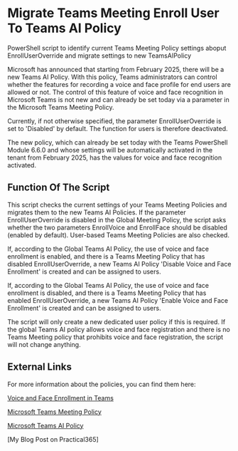# Migrate Teams Meeting Enroll User To Teams AI Policy
PowerShell script to identify current Teams Meeting Policy settings aboput EnrollUserOverride and migrate settings to new TeamsAIPolicy

Microsoft has announced that starting from February 2025, there will be a new Teams AI Policy.
With this policy, Teams administrators can control whether the features for recording a voice and face profile for end users are allowed or not.
The control of this feature of voice and face recognition in Microsoft Teams is not new and can already be set today via a parameter in the Microsoft Teams Meeting Policy.

Currently, if not otherwise specified, the parameter EnrollUserOverride is set to 'Disabled' by default.
The function for users is therefore deactivated.

The new policy, which can already be set today with the Teams PowerShell Module 6.6.0 and whose settings will be automatically activated in the tenant from February 2025, has the values for voice and face recognition activated.

## Function Of The Script
This script checks the current settings of your Teams Meeting Policies and migrates them to the new Teams AI Policies.
If the parameter EnrollUserOverride is disabled in the Global Meeting Policy, the script asks whether the two parameters EnrollVoice and EnrollFace should be disabled (enabled by default).
User-based Teams Meeting Policies are also checked.

If, according to the Global Teams AI Policy, the use of voice and face enrollment is enabled, and there is a Teams Meeting Policy that has disabled EnrollUserOverride, a new Teams AI Policy 'Disable Voice and Face Enrollment' is created and can be assigned to users.

If, according to the Global Teams AI Policy, the use of voice and face enrollment is disabled, and there is a Teams Meeting Policy that has enabled EnrollUserOverride, a new Teams AI Policy 'Enable Voice and Face Enrollment' is created and can be assigned to users.

The script will only create a new dedicated user policy if this is required. If the global Teams AI policy allows voice and face registration and there is no Teams Meeting policy that prohibits voice and face registration, the script will not change anything.

## External Links
For more information about the policies, you can find them here:

[Voice and Face Enrollment in Teams](https://learn.microsoft.com/microsoftteams/rooms/voice-and-face-recognition?WT.mc_id=M365-MVP-5004286)

[Microsoft Teams Meeting Policy](https://learn.microsoft.com/powershell/module/teams/get-csteamsmeetingpolicy?view=teams-ps&WT.mc_id=M365-MVP-5004286)

[Microsoft Teams AI Policy](https://learn.microsoft.com/powershell/module/teams/get-csteamsaipolicy?view=teams-ps&WT.mc_id=M365-MVP-5004286)

[My Blog Post on Practical365]
